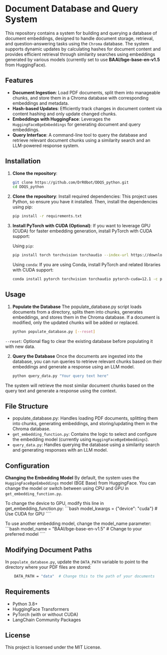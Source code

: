 # Document Database and Query System

This repository contains a system for building and querying a database of document embeddings, designed to handle document storage, retrieval, and question-answering tasks using the `Chroma` database. The system supports dynamic updates by calculating hashes for document content and provides efficient retrieval through similarity searches using embeddings generated by various models (currently set to use **BAAI/bge-base-en-v1.5** from HuggingFace).

## Features

- **Document Ingestion**: Load PDF documents, split them into manageable chunks, and store them in a Chroma database with corresponding embeddings and metadata.
- **Hash-based Updates**: Efficiently track changes in document content via content hashing and only update changed chunks.
- **Embeddings with HuggingFace**: Leverages the `HuggingFaceBgeEmbeddings` for generating document and query embeddings.
- **Query Interface**: A command-line tool to query the database and retrieve relevant document chunks using a similarity search and an LLM-powered response system.

## Installation

1. **Clone the repository**:
   ```bash
   git clone https://github.com/DrR0bot/DDQS_python.git
   cd DDQS_python
   ````

2. **Clone the repository**:
    Install required dependencies: This project uses Python, so ensure you have it installed. Then, install the dependencies using pip:
    ```bash
    pip install -r requirements.txt
    ````

3. **Install PyTorch with CUDA (Optional)**:
    If you want to leverage GPU (CUDA) for faster embedding generation, install PyTorch with CUDA support:
    
    Using `pip`:
    ```bash
    pip install torch torchvision torchaudio --index-url https://download.pytorch.org/whl/cu121
    ````
    
    Using `conda`:
    If you are using Conda, install PyTorch and related libraries with CUDA support:
    ```bash
    conda install pytorch torchvision torchaudio pytorch-cuda=12.1 -c pytorch -c nvidia
    ````

## Usage

1. **Populate the Database**
The populate_database.py script loads documents from a directory, splits them into chunks, generates embeddings, and stores them in the Chroma database. If a document is modified, only the updated chunks will be added or replaced.
    ```bash
    python populate_database.py [--reset]

`--reset`: Optional flag to clear the existing database before populating it with new data.

2. **Query the Database**
Once the documents are ingested into the database, you can run queries to retrieve relevant chunks based on their embeddings and generate a response using an LLM model.
    ```bash
    python query_data.py "Your query text here"
    ````

The system will retrieve the most similar document chunks based on the query text and generate a response using the context.

## File Structure
- populate_database.py: Handles loading PDF documents, splitting them into chunks, generating embeddings, and storing/updating them in the Chroma database.
- `get_embedding_function.py`: Contains the logic to select and configure the embedding model (currently using `HuggingFaceBgeEmbeddings`).
- `query_data.py`: Handles querying the database using a similarity search and generating responses with an LLM model.

## Configuration
**Changing the Embedding Model**
By default, the system uses the `HuggingFaceBgeEmbeddings` model (BGE Base) from HuggingFace. You can change the model or switch between using CPU and GPU in `get_embedding_function.py`.

To change the device to GPU, modify this line in get_embedding_function.py:
    ```bash
    model_kwargs = {"device": "cuda"}  # Use CUDA for GPU
    ````

To use another embedding model, change the model_name parameter:
    ```bash
    model_name = "BAAI/bge-base-en-v1.5"  # Change to your preferred model
    ````

## Modifying Document Paths
In `populate_database.py`, update the `DATA_PATH` variable to point to the directory where your PDF files are stored:
```bash
    DATA_PATH = "data"  # Change this to the path of your documents
````

## Requirements
 - Python 3.8+
 - HuggingFace Transformers
 - PyTorch (with or without CUDA)
 - LangChain Community Packages


## License
This project is licensed under the MIT License.